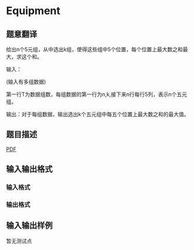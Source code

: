 # Equipment

## 题意翻译

给出n个5元组，从中选出k组，使得这些组中5个位置，每个位置上最大数之和最大，求这个和。

输入：

(输入有多组数据)

第一行T为数据组数，每组数据的第一行为n,k,接下来n行每行5列，表示n个五元组。

输出：对于每组数据，输出选出k个五元组中每五个位置上最大数之和的最大值。

## 题目描述

[problemUrl]: https://uva.onlinejudge.org/index.php?option=com_onlinejudge&Itemid=8&category=448&page=show_problem&problem=4254

[PDF](https://uva.onlinejudge.org/external/15/p1508.pdf)

## 输入输出格式

### 输入格式

### 输出格式

## 输入输出样例

暂无测试点

